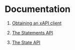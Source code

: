 Documentation
=============

1. [Obtaining an xAPI client](client.md)

1. [The Statements API](statements.md)

1. [The State API](state.md)
